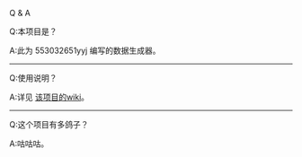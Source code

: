 Q & A

Q:本项目是？

A:此为 553032651yyj 编写的数据生成器。

---

Q:使用说明？

A:详见 [该项目的wiki](https://github.com/553032651yyj/data/wiki)。

---

Q:这个项目有多鸽子？

A:咕咕咕。
